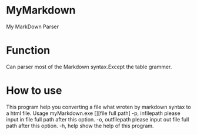 # MyMarkdown 
My MarkDown Parser 
# Function 
Can parser most of the Markdown syntax.Except the table grammer. 
# How to use 
This program help you converting a file what wroten by markdown syntax to a html file. 
Usage myMarkdown.exe [<options>][file full path] 
		-p, infilepath    please input in file full path after this option. 
		-o, outfilepath   please input out file full path after this option. 
		-h, help          show the help of this program. 

